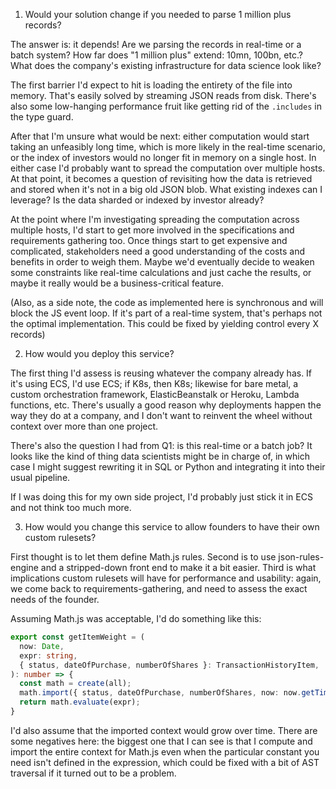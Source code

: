 1) Would your solution change if you needed to parse 1 million plus records?

The answer is: it depends! Are we parsing the records in real-time or a batch system? How far does "1 million plus" extend: 10mn, 100bn, etc.? What does the company's existing infrastructure for data science look like?

The first barrier I'd expect to hit is loading the entirety of the file into memory. That's easily solved by streaming JSON reads from disk. There's also some low-hanging performance fruit like getting rid of the `.includes` in the type guard.

After that I'm unsure what would be next: either computation would start taking an unfeasibly long time, which is more likely in the real-time scenario, or the index of investors would no longer fit in memory on a single host. In either case I'd probably want to spread the computation over multiple hosts. At that point, it becomes a question of revisiting how the data is retrieved and stored when it's not in a big old JSON blob. What existing indexes can I leverage? Is the data sharded or indexed by investor already?

At the point where I'm investigating spreading the computation across multiple hosts, I'd start to get more involved in the specifications and requirements gathering too. Once things start to get expensive and complicated, stakeholders need a good understanding of the costs and benefits in order to weigh them. Maybe we'd eventually decide to weaken some constraints like real-time calculations and just cache the results, or maybe it really would be a business-critical feature.

(Also, as a side note, the code as implemented here is synchronous and will block the JS event loop. If it's part of a real-time system, that's perhaps not the optimal implementation. This could be fixed by yielding control every X records)

2) How would you deploy this service?

The first thing I'd assess is reusing whatever the company already has. If it's using ECS, I'd use ECS; if K8s, then K8s; likewise for bare metal, a custom orchestration framework, ElasticBeanstalk or Heroku, Lambda functions, etc. There's usually a good reason why deployments happen the way they do at a company, and I don't want to reinvent the wheel without context over more than one project.

There's also the question I had from Q1: is this real-time or a batch job? It looks like the kind of thing data scientists might be in charge of, in which case I might suggest rewriting it in SQL or Python and integrating it into their usual pipeline.

If I was doing this for my own side project, I'd probably just stick it in ECS and not think too much more.

3) How would you change this service to allow founders to have their own custom rulesets?

First thought is to let them define Math.js rules. Second is to use json-rules-engine and a stripped-down front end to make it a bit easier. Third is what implications custom rulesets will have for performance and usability: again, we come back to requirements-gathering, and need to assess the exact needs of the founder.

Assuming Math.js was acceptable, I'd do something like this:

```ts
export const getItemWeight = (
  now: Date,
  expr: string,
  { status, dateOfPurchase, numberOfShares }: TransactionHistoryItem,
): number => {
  const math = create(all);
  math.import({ status, dateOfPurchase, numberOfShares, now: now.getTime() });
  return math.evaluate(expr);
}
```

I'd also assume that the imported context would grow over time. There are some negatives here: the biggest one that I can see is that I compute and import the entire context for Math.js even when the particular constant you need isn't defined in the expression, which could be fixed with a bit of AST traversal if it turned out to be a problem.
